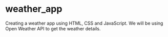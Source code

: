 # weather_app
Creating a weather app using HTML, CSS and JavaScript. We will be using Open Weather API to get the weather details.

